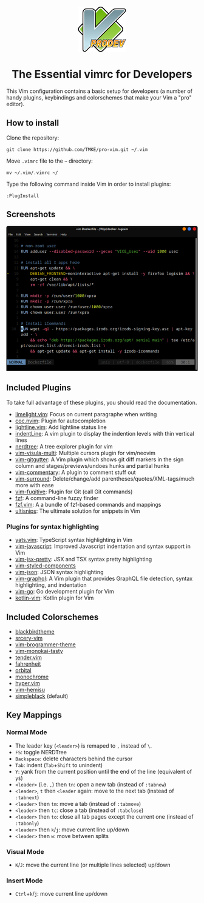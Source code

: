 <p align=center>
	<img src="logo.png" width=25%>
</p>

<h1 align="center">The Essential vimrc for Developers</h1>

This Vim configuration contains a basic setup for developers (a number of handy plugins, keybindings and colorschemes that make your Vim a "pro" editor).
## How to install
Clone the repository:
```
git clone https://github.com/TMKE/pro-vim.git ~/.vim
```
Move `.vimrc` file to the `~` directory:
```
mv ~/.vim/.vimrc ~/
```
Type the following command inside Vim in order to install plugins:
```
:PlugInstall
```
## Screenshots
<img src="Screenshot_1.png">

## Included Plugins
To take full advantage of these plugins, you should read the documentation.
- [limelight.vim](https://github.com/junegunn/limelight.vim): Focus on current paragraphe when writing
- [coc.nvim](https://github.com/neoclide/coc.nvim): Plugin for autocompletion
- [lightline.vim](https://github.com/itchyny/lightline.vim): Add lightline status line
- [indentLine](https://github.com/Yggdroot/indentLine): A vim plugin to display the indention levels with thin vertical lines
- [nerdtree](https://github.com/preservim/nerdtree): A tree explorer plugin for vim
- [vim-visula-multi](https://github.com/mg979/vim-visual-multi): Multiple cursors plugin for vim/neovim
- [vim-gitgutter](https://github.com/airblade/vim-gitgutter): A Vim plugin which shows git diff markers in the sign column and stages/previews/undoes hunks and partial hunks
- [vim-commentary](https://github.com/tpope/vim-commentary): A plugin to comment stuff out
- [vim-surround](https://github.com/tpope/vim-surround): Delete/change/add parentheses/quotes/XML-tags/much more with ease
- [vim-fugitive](https://github.com/tpope/vim-fugitive): Plugin for Git (call Git commands)
- [fzf](https://github.com/junegunn/fzf): A command-line fuzzy finder
- [fzf.vim](https://github.com/junegunn/fzf.vim): A a bundle of fzf-based commands and mappings
- [ultisnips](https://github.com/SirVer/ultisnips): The ultimate solution for snippets in Vim
### Plugins for syntax highlighting
- [yats.vim](https://github.com/HerringtonDarkholme/yats.vim): TypeScript syntax highlighting in Vim
- [vim-javascript](https://github.com/pangloss/vim-javascript): Improved Javascript indentation and syntax support in Vim
- [vim-jsx-pretty](https://github.com/MaxMEllon/vim-jsx-pretty): JSX and TSX syntax pretty highlighting
- [vim-styled-components](https://github.com/styled-components/vim-styled-components)
- [vim-json](https://github.com/elzr/vim-json): JSON syntax highlighting
- [vim-graphql](https://github.com/jparise/vim-graphql): A Vim plugin that provides GraphQL file detection, syntax highlighting, and indentation
- [vim-go](https://github.com/fatih/vim-go): Go development plugin for Vim 
- [kotlin-vim](https://github.com/udalov/kotlin-vim): Kotlin plugin for Vim
## Included Colorschemes
- [blackbirdtheme](https://github.com/blackbirdtheme/vim)
- [srcery-vim](https://github.com/srcery-colors/srcery-vim)
- [vim-brogrammer-theme](https://github.com/marciomazza/vim-brogrammer-theme)
- [vim-monokai-tasty](https://github.com/patstockwell/vim-monokai-tasty)
- [tender.vim](https://github.com/jacoborus/tender.vim)
- [fahrenheit](https://github.com/fcpg/vim-fahrenheit)
- [orbital](https://github.com/fcpg/vim-orbital)
- [monochrome](https://github.com/fxn/monochrome)
- [hyper.vim](https://github.com/jdsimcoe/hyper.vim)
- [vim-hemisu](https://github.com/noahfrederick/vim-hemisu)
- [simpleblack](https://github.com/lucasprag/simpleblack) (default)
## Key Mappings
### Normal Mode
- The leader key (`<leader>`) is remaped to `,` instead of `\`.
- `F5`: toggle NERDTree
- `Backspace`: delete characters behind the cursor
- `Tab`: indent (`Tab`+`Shift` to unindent)
- `Y`: yank from the current position until the end of the line (equivalent of `y$`)
- `<leader>` (i.e. `,`) then `tn`: open a new tab (instead of `:tabnew`)
- `<leader>`, `t` then `<leader` again: move to the next tab (instead of `:tabnext`)
- `<leader>` then `tm`: move a tab (instead of `:tabmove`)
- `<leader>` then `tc`: close a tab (instead of `:tabclose`)
- `<leader>` then `to`: close all tab pages except the current one (instead of `:tabonly`)
- `<leader>` then `k`/`j`: move current line up/down
- `<leader>` then `w`: move between splits
### Visual Mode
- `K`/`J`: move the current line (or multiple lines selected) up/down
### Insert Mode
- `Ctrl`+`k`/`j`: move current line up/down
